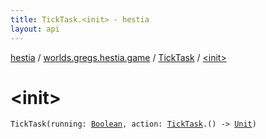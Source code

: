 ```yaml
---
title: TickTask.<init> - hestia
layout: api
---
```


<div class='api-docs-breadcrumbs'><a href="../../index.html">hestia</a> / <a href="../index.html">worlds.gregs.hestia.game</a> / <a href="index.html">TickTask</a> / <a href="./-init-.html">&lt;init&gt;</a></div>

# &lt;init&gt;

<div class="signature"><code><span class="identifier">TickTask</span><span class="symbol">(</span><span class="parameterName" id="worlds.gregs.hestia.game.TickTask$<init>(kotlin.Boolean, kotlin.Function1((worlds.gregs.hestia.game.TickTask, kotlin.Unit)))/running">running</span><span class="symbol">:</span>&nbsp;<a href="https://kotlinlang.org/api/latest/jvm/stdlib/kotlin/-boolean/index.html"><span class="identifier">Boolean</span></a><span class="symbol">, </span><span class="parameterName" id="worlds.gregs.hestia.game.TickTask$<init>(kotlin.Boolean, kotlin.Function1((worlds.gregs.hestia.game.TickTask, kotlin.Unit)))/action">action</span><span class="symbol">:</span>&nbsp;<a href="index.html"><span class="identifier">TickTask</span></a><span class="symbol">.</span><span class="symbol">(</span><span class="symbol">)</span>&nbsp;<span class="symbol">-&gt;</span>&nbsp;<a href="https://kotlinlang.org/api/latest/jvm/stdlib/kotlin/-unit/index.html"><span class="identifier">Unit</span></a><span class="symbol">)</span></code></div>
